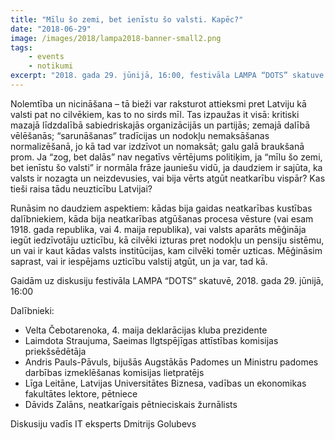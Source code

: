 ```yaml
---
title: "Mīlu šo zemi, bet ienīstu šo valsti. Kapēc?"
date: "2018-06-29"
image: /images/2018/lampa2018-banner-small2.png
tags:
    - events
    - notikumi
excerpt: "2018. gada 29. jūnijā, 16:00, festivāla LAMPA “DOTS” skatuve. Ja “mīlu šo zemi, bet ienīstu šo valsti” ir normāla frāze jauniešu vidū, ja daudziem ir sajūta, ka valsts ir nozagta un neizdevusies, vai bija vērts atgūt neatkarību vispār? Kas tieši raisa tādu neticību?"
---
```


Nolemtība un nicināšana – tā bieži var raksturot attieksmi pret Latviju kā valsti pat no cilvēkiem, kas to no sirds mīl. Tas izpaužas it visā: kritiski mazajā līdzdalībā sabiedriskajās organizācijās un partijās; zemajā dalībā vēlēšanās; “sarunāšanas” tradīcijas un nodokļu nemaksāšanas normalizēšanā, jo kā tad var izdzīvot un nomaksāt; galu galā braukšanā prom. Ja “zog, bet dalās” nav negatīvs vērtējums politiķim, ja “mīlu šo zemi, bet ienīstu šo valsti” ir normāla frāze jauniešu vidū, ja daudziem ir sajūta, ka valsts ir nozagta un neizdevusies, vai bija vērts atgūt neatkarību vispār? Kas tieši raisa tādu neuzticību Latvijai?

Runāsim no daudziem aspektiem: kādas bija gaidas neatkarības kustības dalībniekiem, kāda bija neatkarības atgūšanas procesa vēsture (vai esam 1918. gada republika, vai 4. maija republika), vai valsts aparāts mēģināja iegūt iedzīvotāju uzticību, kā cilvēki izturas pret nodokļu un pensiju sistēmu, un vai ir kaut kādas valsts institūcijas, kam cilvēki tomēr uzticas. Mēģināsim saprast, vai ir iespējams uzticību valstij atgūt, un ja var, tad kā.

Gaidām uz diskusiju festivāla LAMPA “DOTS” skatuvē, 2018. gada 29. jūnijā, 16:00

Dalībnieki:

- Velta Čebotarenoka, 4. maija deklarācijas kluba prezidente
- Laimdota Straujuma, Saeimas Ilgtspējīgas attīstības komisijas priekšsēdētāja
- Andris Pauls-Pāvuls, bijušās Augstākās Padomes un Ministru padomes darbības izmeklēšanas komisijas lietpratējs
- Līga Leitāne, Latvijas Universitātes Biznesa, vadības un ekonomikas fakultātes lektore, pētniece
- Dāvids Zalāns, neatkarīgais pētnieciskais žurnālists

Diskusiju vadīs IT eksperts Dmitrijs Golubevs

